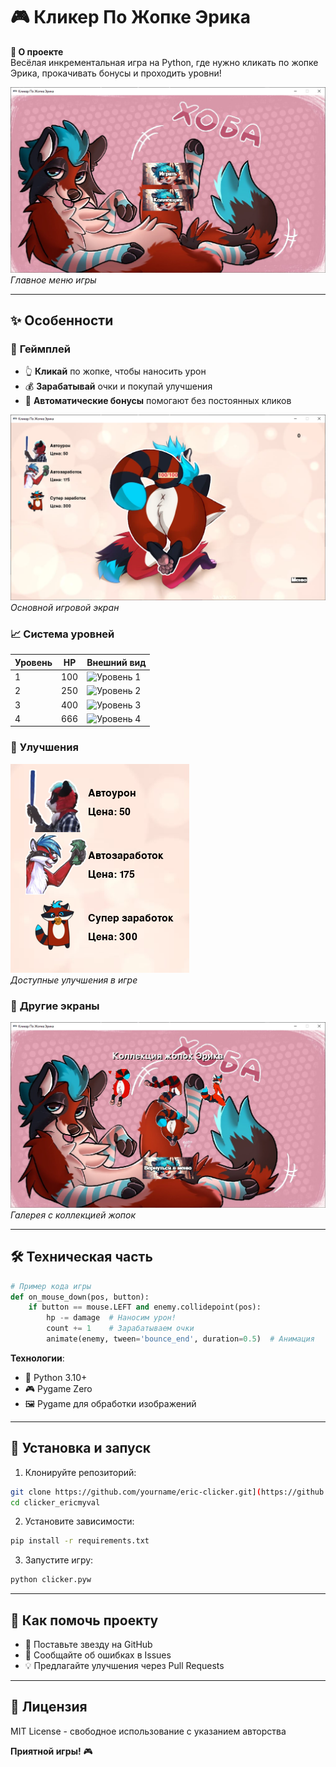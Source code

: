 # 🎮 **Кликер По Жопке Эрика**  

**🚀 О проекте**  
Весёлая инкрементальная игра на Python, где нужно кликать по жопке Эрика, прокачивать бонусы и проходить уровни!  

![Главный экран](images/main.png)  
*Главное меню игры*

---

## ✨ **Особенности**  

### 🎯 **Геймплей**  
- 👆 **Кликай** по жопке, чтобы наносить урон  
- 💰 **Зарабатывай** очки и покупай улучшения  
- 🤖 **Автоматические бонусы** помогают без постоянных кликов  

![Игровой процесс](images/game.png)  
*Основной игровой экран*

### 📈 **Система уровней**  
| Уровень | HP      | Внешний вид |  
|---------|---------|-------------|
| 1       | 100     | ![Уровень 1](screenshots/level1.png) |  
| 2       | 250     | ![Уровень 2](screenshots/level2.png) |  
| 3       | 400     | ![Уровень 3](screenshots/level3.png) |  
| 4       | 666     | ![Уровень 4](screenshots/level4.png) |  

### 🛒 **Улучшения**  
![Бонусы](images/bonuses.png)  
*Доступные улучшения в игре*

### 🎨 **Другие экраны**  
![Галерея](images/collections.png)  
*Галерея с коллекцией жопок*

---

## 🛠 **Техническая часть**  
```python
# Пример кода игры
def on_mouse_down(pos, button):
    if button == mouse.LEFT and enemy.collidepoint(pos):
        hp -= damage  # Наносим урон!
        count += 1    # Зарабатываем очки
        animate(enemy, tween='bounce_end', duration=0.5)  # Анимация
```

**Технологии**:
- 🐍 Python 3.10+
- 🎮 Pygame Zero
- 🖼️ Pygame для обработки изображений

---

## 📂 **Установка и запуск**  
1. Клонируйте репозиторий:
```bash
git clone https://github.com/yourname/eric-clicker.git](https://github.com/Enot222SJG/clicker_ericmyval.git
cd clicker_ericmyval
```

2. Установите зависимости:
```bash
pip install -r requirements.txt
```

3. Запустите игру:
```bash
python clicker.pyw
```

---

## 🤝 **Как помочь проекту**  
- 🌟 Поставьте звезду на GitHub
- 🐞 Сообщайте об ошибках в Issues
- 💡 Предлагайте улучшения через Pull Requests

---

## 📜 **Лицензия**  
MIT License - свободное использование с указанием авторства


**Приятной игры!** 🎮
